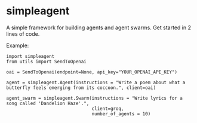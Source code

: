 # simpleagent
A simple framework for building agents and agent swarms.  Get started in 2 lines of code.

Example:
```
import simpleagent
from utils import SendToOpenai

oai = SendToOpenai(endpoint=None, api_key="YOUR_OPENAI_API_KEY")

agent = simpleagent.Agent(instructions = "Write a poem about what a butterfly feels emerging from its coccoon.", client=oai)

agent_swarm = simpleagent.Swarm(instructions = "Write lyrics for a song called 'Dandelion Haze'.", 
                                client=groq, 
                                number_of_agents = 10)
```
